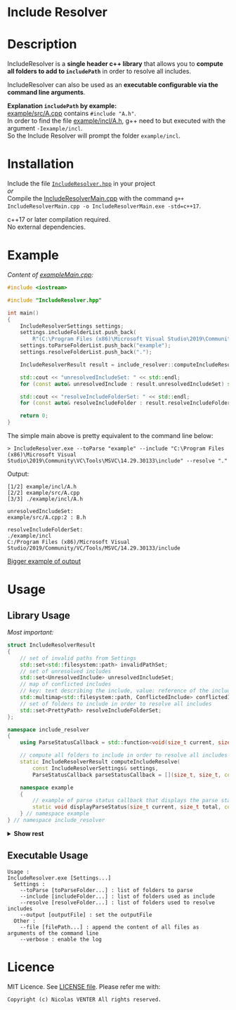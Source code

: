 # Include Resolver

# Description

IncludeResolver is a **single header c++ library** that allows you to **compute all folders to add to `includePath`** in order to resolve all includes.

IncludeResolver can also be used as an **executable configurable via the command line arguments**.

**Explanation `includePath` by example:**  
[example/src/A.cpp](example/src/A.cpp) contains	 `#include "A.h"`.  
In order to find the file [example/incl/A.h](example/incl/A.h), g++ need to but executed with the argument `-Iexample/incl`.  
So the Include Resolver will prompt the folder `example/incl`.

# Installation

Include the file [`IncludeResolver.hpp`](IncludeResolver.hpp) in your project  
*or*  
Compile the [IncludeResolverMain.cpp](IncludeResolverMain.cpp) with the command `g++ IncludeResolverMain.cpp -o IncludeResolverMain.exe -std=c++17`.

c++17 or later compilation required.  
No external dependencies.

# Example

*Content of [exampleMain.cpp](exampleMain.cpp):*

```cpp
#include <iostream>

#include "IncludeResolver.hpp"

int main()
{
	IncludeResolverSettings settings;
	settings.includeFolderList.push_back(
		R"(C:\Program Files (x86)\Microsoft Visual Studio\2019\Community\VC\Tools\MSVC\14.29.30133\include)");
	settings.toParseFolderList.push_back("example");
	settings.resolveFolderList.push_back(".");

	IncludeResolverResult result = include_resolver::computeIncludeResolve(settings, include_resolver::displayParseStatus);

	std::cout << "unresolvedIncludeSet: " << std::endl;
	for (const auto& unresolvedInclude : result.unresolvedIncludeSet) std::cout << unresolvedInclude << std::endl;

	std::cout << "resolveIncludeFolderSet: " << std::endl;
	for (const auto& resolveIncludeFolder : result.resolveIncludeFolderSet) std::cout << resolveIncludeFolder << std::endl;

	return 0;
}
```

The simple main above is pretty equivalent to the command line below:
```shell
> IncludeResolver.exe --toParse "example" --include "C:\Program Files (x86)\Microsoft Visual Studio\2019\Community\VC\Tools\MSVC\14.29.30133\include" --resolve "."
```

Output:
```
[1/2] example/incl/A.h
[2/2] example/src/A.cpp
[3/3] ./example/incl/A.h

unresolvedIncludeSet:
example/src/A.cpp:2 : B.h

resolveIncludeFolderSet:
./example/incl
C:/Program Files (x86)/Microsoft Visual Studio/2019/Community/VC/Tools/MSVC/14.29.30133/include
```

[Bigger example of output](out.txt)

# Usage

## Library Usage

*Most important:*
```cpp
struct IncludeResolverResult
{
	// set of invalid paths from Settings
	std::set<std::filesystem::path> invalidPathSet;
	// set of unresolved includes
	std::set<UnresolvedInclude> unresolvedIncludeSet;
	// map of conflicted includes
	// key: text describing the include, value: reference of the include
	std::multimap<std::filesystem::path, ConflictedInclude> conflictedIncludeMap;
	// set of folders to include in order to resolve all includes
	std::set<PrettyPath> resolveIncludeFolderSet;
};

namespace include_resolver
{
	using ParseStatusCallback = std::function<void(size_t current, size_t total, const PrettyPath& filePath)>;

	// compute all folders to include in order to resolve all includes
	static IncludeResolverResult computeIncludeResolve(
		const IncludeResolverSettings& settings,
		ParseStatusCallback parseStatusCallback = [](size_t, size_t, const PrettyPath&) {});

	namespace example
	{
		// example of parse status callback that displays the parse status
		static void displayParseStatus(size_t current, size_t total, const PrettyPath& filePath);
	} // namespace example
} // namespace include_resolver
```

<details>
  <summary><b>Show rest</b></summary>
 
```cpp
// small wrapper class for pretty display of path with slash instead of backslash
class PrettyPath : public std::filesystem::path
{
	using parent_type = std::filesystem::path;
	using parent_type::parent_type;

public:
	std::string prettyString() const;
	friend std::ostream& operator<<(std::ostream& os, const PrettyPath& prettyPath);
};

struct IncludeResolverSettings
{
	// list of folders to parse
	std::vector<std::filesystem::path> toParseFolderList;
	// set of folders to include in order to help resolve includes
	std::vector<std::filesystem::path> includeFolderList;
	// list of folders that can be used in order to resolve includes
	std::vector<std::filesystem::path> resolveFolderList;
};

struct IncludeLocation
{
	// file where include was unresolved
	PrettyPath filePath;
	// line of the include
	uint32_t line;

	friend bool operator<(const IncludeLocation& lhs, const IncludeLocation& rhs);

	// can be used to display include location
	friend std::ostream& operator<<(std::ostream& os, const IncludeLocation& unresolvedInclude);
};

// include that have not been resolved
struct UnresolvedInclude : public IncludeLocation
{
	// text describing the include
	std::string include;

	friend bool operator<(const UnresolvedInclude& lhs, const UnresolvedInclude& rhs);

	// can be used to display unresolved include
	friend std::ostream& operator<<(std::ostream& os, const UnresolvedInclude& unresolvedInclude);
};

// include that can be resolve in several ways
struct ConflictedInclude
{
	// set of locations where the include is done
	std::set<IncludeLocation> includeLocationSet;

	// set of folders that can all resolve the include
	std::set<PrettyPath> resolveIncludeFolderSet;

	// can be used to display conflicted include
	friend std::ostream& operator<<(std::ostream& os, const ConflictedInclude& conflictedInclude);
};

namespace std
{
	template <> struct hash<std::filesystem::path>
	{
		std::size_t operator()(const std::filesystem::path& path) const;
	};
} // namespace std
```
</details>

## Executable Usage

```
Usage :
IncludeResolver.exe [Settings...]
  Settings :
    --toParse [toParseFolder...] : list of folders to parse
    --include [includeFolder...] : list of folders used as include
    --resolve [resolveFolder...] : list of folders used to resolve includes
    --output [outputFile] : set the outputFile
  Other :
    --file [filePath...] : append the content of all files as arguments of the command line
    --verbose : enable the log
```

# Licence

MIT Licence. See [LICENSE file](LICENSE).
Please refer me with:

	Copyright (c) Nicolas VENTER All rights reserved.
